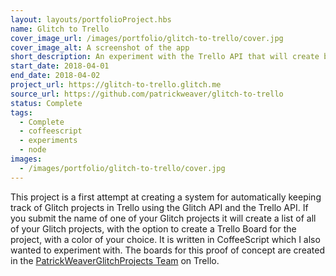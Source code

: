 ```yaml
---
layout: layouts/portfolioProject.hbs
name: Glitch to Trello
cover_image_url: /images/portfolio/glitch-to-trello/cover.jpg
cover_image_alt: A screenshot of the app
short_description: An experiment with the Trello API that will create boards for your existing Glitch projects.
start_date: 2018-04-01
end_date: 2018-04-02
project_url: https://glitch-to-trello.glitch.me
source_url: https://github.com/patrickweaver/glitch-to-trello
status: Complete
tags:
  - Complete
  - coffeescript
  - experiments
  - node
images:
  - /images/portfolio/glitch-to-trello/cover.jpg
---
```


This project is a first attempt at creating a system for automatically keeping track of Glitch projects in Trello using the Glitch API and the Trello API. If you submit the name of one of your Glitch projects it will create a list of all of your Glitch projects, with the option to create a Trello Board for the project, with a color of your choice. It is written in CoffeeScript which I also wanted to experiment with. The boards for this proof of concept are created in the [PatrickWeaverGlitchProjects Team](https://trello.com/patrickweaverglitch) on Trello.
